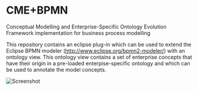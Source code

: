 # CME+BPMN 
Conceptual Modelling and Enterprise-Specific Ontology Evolution Framework implementation for business process modelling

This repository contains an eclipse plug-in which can be used to extend the Eclipse BPMN modeler (http://www.eclipse.org/bpmn2-modeler/) with an ontology view. This ontology view contains a set of enterprise concepts that have their origin in a pre-loaded enterpise-specific ontology and which can be used to annotate the model concepts.

![Screenshot](https://github.com/fgailly/CMEplusBPMN/blob/master/screenshot.jpg)
